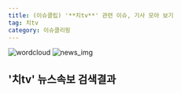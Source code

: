 ```yaml
---
title: (이슈클립) '**치tv**' 관련 이슈, 기사 모아 보기
tag: 치tv
category: 이슈클리핑
---
```

![wordcloud](https://s3.ap-northeast-2.amazonaws.com/lyrics101-wordcloud/2018-09-26-1537939138.png)
![news_img](https://user-images.githubusercontent.com/42597476/44507050-1206f400-a6e4-11e8-8d98-7ffbfebb353f.png)
## **'**치tv**'** 뉴스속보 검색결과

